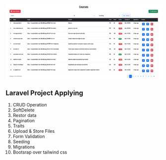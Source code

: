 ![Alt text](public/assets/img.png)
## Laravel Project Applying
1. CRUD Operation
2. SoftDelete 
3. Restor data
4. Pagination
5. Traits
6. Upload & Store Files
7. Form Validation
8. Seeding
9. Migrations
10. Bootsrap over tailwind css
